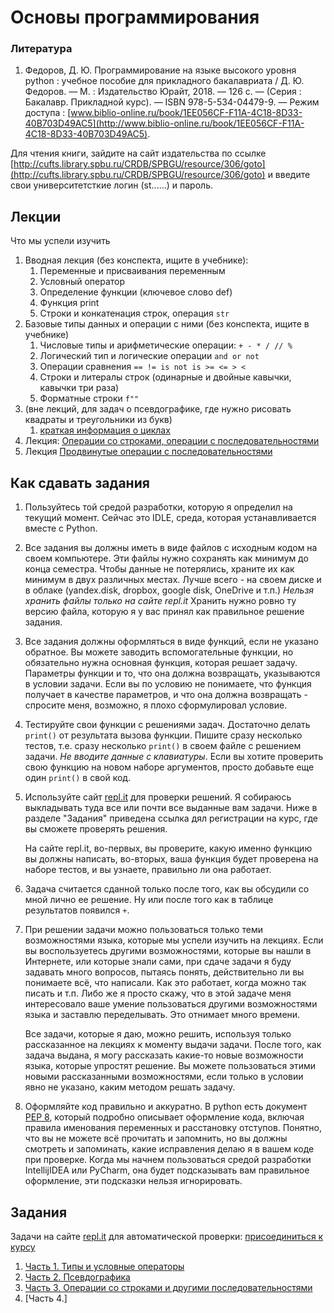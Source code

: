 # Основы программирования

### Литература

1. Федоров, Д. Ю. Программирование на языке высокого уровня python :
учебное пособие для прикладного бакалавриата / Д. Ю. Федоров. — М. :
Издательство Юрайт, 2018. — 126 с. — (Серия : Бакалавр. Прикладной курс).
— ISBN 978-5-534-04479-9. —
Режим доступа :
[www.biblio-online.ru/book/1EE056CF-F11A-4C18-8D33-40B703D49AC5](http://www.biblio-online.ru/book/1EE056CF-F11A-4C18-8D33-40B703D49AC5).

Для чтения книги, зайдите на сайт издательства по ссылке
[http://cufts.library.spbu.ru/CRDB/SPBGU/resource/306/goto](http://cufts.library.spbu.ru/CRDB/SPBGU/resource/306/goto)
и введите свои университетсткие логин (st......) и пароль.

## Лекции

Что мы успели изучить

1. Вводная лекция (без конспекта, ищите в учебнике):
    1. Переменные и присваивания переменным
    1. Условный оператор
    1. Определение функции (ключевое слово def)
    1. Функция print
    1. Строки и конкатенация строк, операция `str`
1. Базовые типы данных и операции с ними (без конспекта, ищите в учебнике)
    1. Числовые типы и арифметические операции: `+ - * / // %`
    1. Логический тип и логические операции `and or not`
    1. Операции сравнения `== != is not is >= <= > <`
    1. Строки и литералы строк (одинарные и двойные кавычки, кавычки три раза)
    1. Форматные строки `f""`
1. (вне лекций, для задач о псевдографике, где нужно рисовать квадраты
    и треугольники из букв)
    1. [краткая информация о циклах](loops.md)
1. Лекция: [Операции со строками, операции с последовательностями](http://nbviewer.jupyter.org/github/iposov/students-site/blob/master/18fall/programming_basics/python-strings-sequences.ipynb)
1. Лекция [Продвинутые операции с последовательностями](http://nbviewer.jupyter.org/github/iposov/students-site/blob/master/18fall/programming_basics/advanced-seq-types.ipynb)

## Как сдавать задания

1. Пользуйтесь той средой разработки, которую я определил на текущий момент.
Сейчас это IDLE, среда, которая устанавливается вместе с Python.
1. Все задания вы должны иметь в виде файлов с исходным кодом на своем компьютере.
Эти файлы нужно сохранять как минимум до конца семестра. Чтобы данные не потерялись,
храните их как минимум в двух различных местах. Лучше всего - на своем диске 
и в облаке (yandex.disk, dropbox, google disk, OneDrive и т.п.)
*Нельзя хранить файлы только на сайте repl.it*
Хранить нужно ровно ту версию файла, которую я у вас принял как правильное 
решение задания.
1. Все задания должны оформляться в виде функций, если не указано обратное.
Вы можете заводить вспомогательные функции, но обязательно нужна основная
функция, которая решает задачу. Параметры функции и то, что она должна возвращать,
указываются в условии задачи. Если вы по условию не понимаете, что функция
получает в качестве параметров, и что она должна возвращать - спросите меня,
возможно, я плохо сформулировал условие.
1. Тестируйте свои функции с решениями задач. Достаточно делать `print()` от
результата вызова функции. Пишите сразу несколько тестов, т.е. сразу несколько
`print()` в своем файле с решением задачи. *Не вводите данные с клавиатуры*.
Если вы хотите проверить свою функцию на новом наборе аргументов, просто
добавьте еще один `print()` в свой код.
1. Используйте сайт [repl.it](http://repl.it) для проверки решений. Я собираюсь
выкладывать туда все или почти все выданные вам задачи. Ниже
в разделе "Задания" приведена ссылка дял регистрации на курс, где вы 
сможете проверять решения.

   На сайте repl.it, во-первых, вы проверите, какую именно функцию вы должны
   написать, во-вторых, ваша функция будет проверена на наборе тестов,
   и вы узнаете, правильно ли она работает.
1. Задача считается сданной только после того, как вы обсудили со мной лично
ее решение. Ну или после того как в таблице результатов появился `+`.
1. При решении задачи можно пользоваться только теми возможностями языка, которые
мы успели изучить на лекциях. Если вы воспользуетесь другими возможностями,
которые вы нашли в Интернете, или которые знали сами, при сдаче задачи я буду
задавать много вопросов, пытаясь понять, действительно ли вы понимаете всё, что
написали. Как это работает, когда можно так писать и т.п. Либо же я просто
скажу, что в этой задаче меня интересовало ваше умение пользоваться другими
возможностями языка и заставлю переделывать. Это отнимает много времени.

    Все задачи, которые я даю, можно решить, используя только
    рассказанное на лекциях к моменту выдачи задачи.
    После того, как задача выдана, я могу рассказать
    какие-то новые возможности языка, которые упростят решение. Вы можете
    пользоваться этими новыми рассказанными возможностями, если только в условии
    явно не указано, каким методом решать задачу.
1. Оформляйте код правильно и аккуратно. В python есть документ [PEP 8](http://pep8.ru/doc/pep8/),
который подробно описывает оформление кода, включая правила именования переменных
и расстановку отступов. Понятно, что вы не можете всё прочитать и запомнить,
но вы должны смотреть и запоминать, какие исправления делаю я в вашем коде
при проверке. Когда мы начнем пользоваться средой разработки IntellijIDEA
или PyCharm, она будет подсказывать вам правильное оформление, эти подсказки
нельзя игнорировать. 


## Задания

Задачи на сайте [repl.it](http://repl.it) для автоматической проверки:
[присоединиться к курсу](https://repl.it/classroom/invite/Y4lXO57)

1. [Часть 1. Типы и условные операторы](1_tasks_first.md)
1. [Часть 2. Псевдографика](2_tasks_pseudographics.md)
1. [Часть 3. Операции со строками и другими последовательностями](3_tasks_strngs_and_lists.md)
1. [Часть 4.]